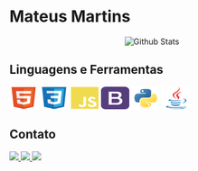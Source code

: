 # Mateus Martins

<div align="center">
  <img src="https://github-readme-stats.vercel.app/api?username=mateusmats&theme=transparent&hide_border=false&include_all_commits=true&text_color=1E3A8A&title_color=1E3A8A&custom_title=Estatísticas" alt="Github Stats"/>
</div>

## Linguagens e Ferramentas
<p>
  <img alt="HTML" height="40" width="50" src="https://raw.githubusercontent.com/devicons/devicon/master/icons/html5/html5-original.svg">
  <img alt="CSS" height="40" width="50" src="https://raw.githubusercontent.com/devicons/devicon/master/icons/css3/css3-original.svg">
  <img alt="JavaScript" height="40" width="50" src="https://raw.githubusercontent.com/devicons/devicon/master/icons/javascript/javascript-plain.svg">
  <img alt="Bootstrap" height="40" width="50" src="https://raw.githubusercontent.com/github/explore/80688e429a7d4ef2fca1e82350fe8e3517d3494d/topics/bootstrap/bootstrap.png">
  <img alt="Python" height="40" width="50" src="https://raw.githubusercontent.com/devicons/devicon/master/icons/python/python-original.svg">
  <img alt="Java" height="40" width="50" src="https://raw.githubusercontent.com/devicons/devicon/master/icons/java/java-original.svg">
</p>

## Contato
<div>
  <a href="https://www.linkedin.com/in/mateusmartinsgd/" target="_blank">
    <img src="https://img.shields.io/badge/-LinkedIn-%230077B5?style=for-the-badge&logo=linkedin&logoColor=white">
  </a> 
  <a href="https://www.instagram.com/mateusmgd/" target="_blank">
    <img src="https://img.shields.io/badge/-Instagram-%231E3A8A?style=for-the-badge&logo=instagram&logoColor=white">
  </a>
  <a href="mailto:mateusmartins.gd@email.com" target="_blank">
    <img src="https://img.shields.io/badge/-Email-%231E3A8A?style=for-the-badge&logo=gmail&logoColor=white">
  </a>
</div>
